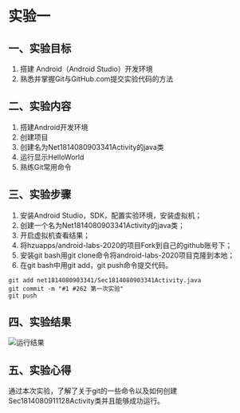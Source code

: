 # 实验一
## 一、实验目标 #

1. 搭建 Android（Android Studio）开发环境
2. 熟悉并掌握Git与GitHub.com提交实验代码的方法

## 二、实验内容 #

1. 搭建Android开发环境
2. 创建项目
3. 创建名为Net1814080903341Activity的java类
4. 运行显示HelloWorld
5. 熟练Git常用命令

## 三、实验步骤 #

1. 安装Android Studio，SDK，配置实验环境，安装虚拟机；
2. 创建一个名为Net1814080903341Activity的java类；
3. 开启虚拟机查看结果；
4. 将hzuapps/android-labs-2020的项目Fork到自己的github账号下；
5. 安装git bash用git clone命令将android-labs-2020项目克隆到本地；
6. 在git bash中用git add，git push命令提交代码。
```shell
git add net1814080903341/Sec1814080903341Activity.java
git commit -m "#1 #262 第一次实验"
git push 
```

## 四、实验结果 #

![运行结果](https://github.com/ting-man/android-labs-2020/blob/master/students/net1814080903341/1.jpg)
## 五、实验心得 #
通过本次实验，了解了关于git的一些命令以及如何创建Sec1814080911128Activity类并且能够成功运行。
